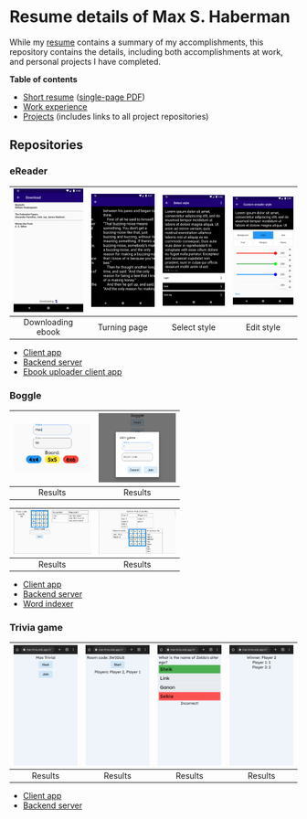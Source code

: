 # Resume details of Max S. Haberman

While my [resume](/docs/resume.md) contains a summary of my accomplishments, this repository contains the details, including both accomplishments at work, and personal projects I have completed.

**Table of contents**

 * [Short resume](/docs/resume.md) ([single-page PDF](/docs/max_s_habermans_resume.pdf))
 * [Work experience](/docs/work-experience.md)
 * [Projects](/docs/projects.md) (includes links to all project repositories)

## Repositories

### eReader

| <img src="images/ereader/downloading.png" style="width:135px" /> | <img src="images/ereader/turning_page.png" style="width:135px" /> | <img src="images/ereader/style_select.png" style="width:135px" /> | <img src="images/ereader/edit_color.png" style="width:135px" /> |
|:--:|:--:|:--:|:--:|
| Downloading ebook | Turning page | Select style | Edit style |

 * [Client app](https://github.com/TheOmnimax/ereader)
 * [Backend server](https://github.com/TheOmnimax/ebook-server)
 * [Ebook uploader client app](https://github.com/TheOmnimax/ebook_uploader)

### Boggle

| <img src="images/boggle/host_game.png" style="width:135px" /> | <img src="images/boggle/join_game.png" style="width:135px" /> |
|:--:|:--:|
| Results | Results |

| <img src="images/boggle/playing.png" style="width:135px" /> | <img src="images/boggle/results.png" style="width:135px" /> |
|:--:|:--:|
| Results | Results |

 * [Client app](https://github.com/TheOmnimax/boggle_flutter)
 * [Backend server](https://github.com/TheOmnimax/boggle-server)
 * [Word indexer](https://github.com/TheOmnimax/word-indexer)

### Trivia game

| <img src="images/trivia/home.png" style="width:135px" /> | <img src="images/trivia/ready.png" style="width:135px" /> | <img src="images/trivia/incorrect.png" style="width:135px" /> | <img src="images/trivia/results.png" style="width:135px" /> |
|:--:|:--:|:--:|:--:|
| Results | Results | Results | Results |

 * [Client app](https://github.com/TheOmnimax/max-trivia)
 * [Backend server](https://github.com/TheOmnimax/trivia-server)
